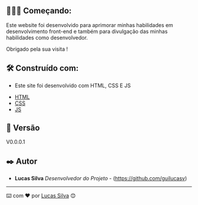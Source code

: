 ## 🚀👨‍💻 Começando:

Este website foi desenvolvido para aprimorar minhas habilidades em desenvolvimento front-end  e também para divulgação das minhas habilidades como desenvolvedor.

Obrigado pela sua visita !

## 🛠️ Construído com:

- Este site foi desenvolvido com HTML, CSS E JS

* [HTML](https://developer.mozilla.org/pt-BR/docs/Web/HTML)
* [CSS](https://developer.mozilla.org/pt-BR/docs/Web/CSS)
* [JS](https://developer.mozilla.org/pt-BR/docs/Web/JavaScript)

## 📌 Versão

V0.0.0.1

## ✒️ Autor

* **Lucas Silva** *Desenvolvedor do Projeto* - (https://github.com/guilucasv)

---

⌨️ com ❤️ por [Lucas Silva](https://github.com/guilucasv) 😊
